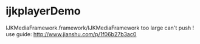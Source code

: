 # ijkplayerDemo 
IJKMediaFramework.framework/IJKMediaFramework too large can't push ! 
use guide: http://www.jianshu.com/p/1f06b27b3ac0
